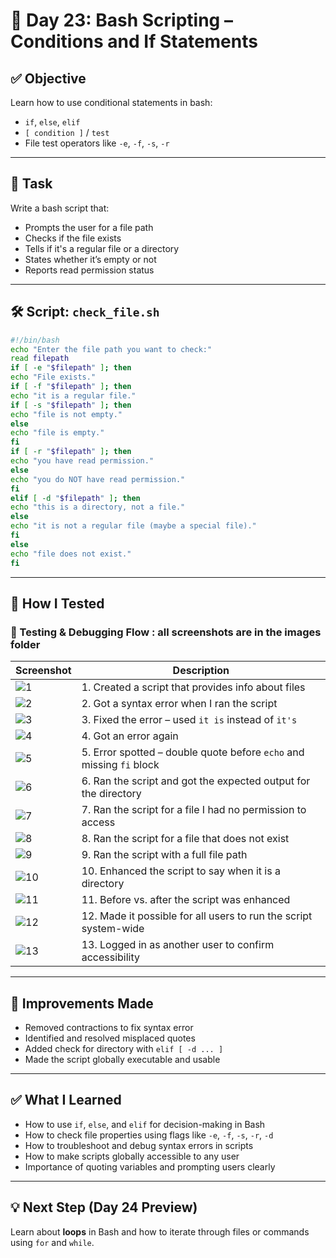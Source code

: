 # 🐧 Day 23: Bash Scripting – Conditions and If Statements

## ✅ Objective
Learn how to use conditional statements in bash:
- `if`, `else`, `elif`
- `[ condition ]` / `test`
- File test operators like `-e`, `-f`, `-s`, `-r`

---

## 📂 Task
Write a bash script that:
- Prompts the user for a file path
- Checks if the file exists
- Tells if it's a regular file or a directory
- States whether it’s empty or not
- Reports read permission status

---

## 🛠️ Script: `check_file.sh`

```bash
#!/bin/bash
echo "Enter the file path you want to check:"
read filepath
if [ -e "$filepath" ]; then
echo "File exists."
if [ -f "$filepath" ]; then
echo "it is a regular file."
if [ -s "$filepath" ]; then
echo "file is not empty."
else
echo "file is empty."
fi
if [ -r "$filepath" ]; then
echo "you have read permission."
else
echo "you do NOT have read permission."
fi
elif [ -d "$filepath" ]; then
echo "this is a directory, not a file."
else
echo "it is not a regular file (maybe a special file)."
fi
else
echo "file does not exist."
fi
```

---

## 🧪 How I Tested

### 🔹 Testing & Debugging Flow : all screenshots are in the images folder

| Screenshot | Description |
|-----------|-------------|
| ![1](./screenshots/1.png) | 1. Created a script that provides info about files |
| ![2](./screenshots/2.png) | 2. Got a syntax error when I ran the script |
| ![3](./screenshots/3.png) | 3. Fixed the error – used `it is` instead of `it's` |
| ![4](./screenshots/4.png) | 4. Got an error again |
| ![5](./screenshots/5.png) | 5. Error spotted – double quote before `echo` and missing `fi` block |
| ![6](./screenshots/6.png) | 6. Ran the script and got the expected output for the directory |
| ![7](./screenshots/7.png) | 7. Ran the script for a file I had no permission to access |
| ![8](./screenshots/8.png) | 8. Ran the script for a file that does not exist |
| ![9](./screenshots/9.png) | 9. Ran the script with a full file path |
| ![10](./screenshots/10.png) | 10. Enhanced the script to say when it is a directory |
| ![11](./screenshots/11.png) | 11. Before vs. after the script was enhanced |
| ![12](./screenshots/12.png) | 12. Made it possible for all users to run the script system-wide |
| ![13](./screenshots/13.png) | 13. Logged in as another user to confirm accessibility |

---

## 🚀 Improvements Made
- Removed contractions to fix syntax error
- Identified and resolved misplaced quotes
- Added check for directory with `elif [ -d ... ]`
- Made the script globally executable and usable

---

## ✅ What I Learned
- How to use `if`, `else`, and `elif` for decision-making in Bash
- How to check file properties using flags like `-e`, `-f`, `-s`, `-r`, `-d`
- How to troubleshoot and debug syntax errors in scripts
- How to make scripts globally accessible to any user
- Importance of quoting variables and prompting users clearly

---

## 💡 Next Step (Day 24 Preview)
Learn about **loops** in Bash and how to iterate through files or commands using `for` and `while`.

